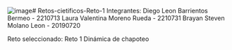 ![image](https://github.com/user-attachments/assets/47dbf965-db50-4a77-8a42-c3ed694e03d1)# Retos-cietificos-Reto-1
Integrantes:
Diego Leon Barrientos Bermeo - 2210713
Laura Valentina Moreno Rueda - 2210731
Brayan Steven Molano Leon - 20190720

Reto seleccionado: Reto 1 Dinámica de chapoteo
